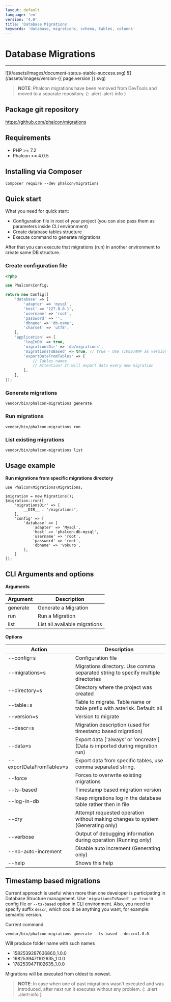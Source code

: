 ```yaml
---
layout: default
language: 'en'
version: '4.0'
title: 'Database Migrations'
keywords: 'database, migrations, schema, tables, columns'
---
```

# Database Migrations
<hr/>
![](/assets/images/document-status-stable-success.svg) ![](/assets/images/version-{{ page.version }}.svg)

> **NOTE**: Phalcon migrations have been removed from DevTools and moved to a separate repository.
{: .alert .alert-info } 

## Package git repository

https://github.com/phalcon/migrations

## Requirements

* PHP >= 7.2
* Phalcon >= 4.0.5

## Installing via Composer

```
composer require --dev phalcon/migrations
```

## Quick start

What you need for quick start:

* Configuration file in root of your project (you can also pass them as parameters inside CLI environment)
* Create database tables structure
* Execute command to generate migrations

After that you can execute that migrations (run) in another environment to create same DB structure.

### Create configuration file

```php
<?php

use Phalcon\Config;

return new Config([
    'database' => [
        'adapter' => 'mysql',
        'host' => '127.0.0.1',
        'username' => 'root',
        'password' => '',
        'dbname' => 'db-name',
        'charset' => 'utf8',
    ],
    'application' => [
        'logInDb' => true,
        'migrationsDir' => 'db/migrations',
        'migrationsTsBased' => true, // true - Use TIMESTAMP as version name, false - use versions
        'exportDataFromTables' => [
            // Tables names
            // Attention! It will export data every new migration
        ],
    ],
]);
```

### Generate migrations

```
vendor/bin/phalcon-migrations generate
```

### Run migrations

```
vendor/bin/phalcon-migrations run
```

### List existing migrations

```
vendor/bin/phalcon-migrations list
```

## Usage example

**Run migrations from specific migrations directory**

```
use Phalcon\Migrations\Migrations;

$migration = new Migrations();
$migration::run([
    'migrationsDir' => [
        __DIR__ . '/migrations',
    ],
    'config' => [
        'database' => [
            'adapter' => 'Mysql',
            'host' => 'phalcon-db-mysql',
            'username' => 'root',
            'password' => 'root',
            'dbname' => 'vokuro',
        ],
    ]
]);
```

## CLI Arguments and options

**Arguments**

| Argument | Description
| -------- | -----------
| generate | Generate a Migration
| run      | Run a Migration
| list     | List all available migrations 

**Options**

| Action | Description
| ------ | -----------
| --config=s | Configuration file
| --migrations=s | Migrations directory. Use comma separated string to specify multiple directories
| --directory=s | Directory where the project was created
| --table=s | Table to migrate. Table name or table prefix with asterisk. Default: all
| --version=s | Version to migrate
| --descr=s   | Migration description (used for timestamp based migration)
| --data=s    | Export data ['always' or 'oncreate'] (Data is imported during migration run)
| --exportDataFromTables=s | Export data from specific tables, use comma separated string.
| --force | Forces to overwrite existing migrations
| --ts-based | Timestamp based migration version
| --log-in-db | Keep migrations log in the database table rather then in file
| --dry | Attempt requested operation without making changes to system (Generating only)
| --verbose | Output of debugging information during operation (Running only)
| --no-auto-increment | Disable auto increment (Generating only)
| --help | Shows this help

## Timestamp based migrations

Current approach is useful when more than one developer is participating in Database Structure management.
Use `'migrationsTsBased' => true` in config file or `--ts-based` option in CLI environment.
Also, you need to specify suffix `descr`, which could be anything you want, for example: semantic version.

Current command
```
vendor/bin/phalcon-migrations generate --ts-based --descr=1.0.0
```

Will produce folder name with such names

* 1582539287636860_1.0.0
* 1682539471102635_1.0.0
* 1782539471102635_1.0.0

Migrations will be executed from oldest to newest.

> **NOTE**: In case when one of past migrations wasn't executed and was introduced, after next run it executes without any problem.
{: .alert .alert-info }
